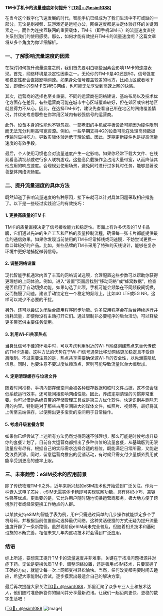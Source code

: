 **TM卡手机卡的流量速度如何提升？[[TG💪+ @esim1088](https://t.me/s/esim1088)]**

在当今这个数字化飞速发展的时代，智能手机已经成为了我们生活中不可或缺的一部分。无论是刷视频、玩游戏还是远程办公，网络速度都是决定体验好坏的关键因素之一。而作为连接互联网的重要载体，TM卡（即手机SIM卡）的流量速度直接关系到我们的使用感受。那么，如何才能有效提升TM卡的流量速度呢？这篇文章将从多个角度为你详细解析。

### **一、了解影响流量速度的因素**

在探讨如何提升流量速度之前，我们首先要明白哪些因素会影响TM卡的速度表现。首先，网络环境是决定性因素之一。无论你的TM卡是4G还是5G，信号强度和稳定性都会直接影响网速。如果身处信号覆盖较差的地方，比如山区或者地下室，即使你的SIM卡支持5G网络，也可能无法享受到高速上网的快感。

其次，运营商的选择也至关重要。不同的运营商在网络建设、基站布局以及技术优化方面存在差异。有些运营商可能在城市中心区域覆盖较好，但在郊区或农村地区就显得力不从心。因此，在选择TM卡时，建议先查看自己所在地区的网络覆盖情况，并优先考虑那些在你常用区域内有较强信号的运营商。

此外，设备本身的性能也不容忽视。一部老旧的手机或平板设备可能因为硬件限制而无法充分利用高带宽资源。例如，一些早期支持4G的设备可能在处理高频数据传输时显得吃力，导致实际体验远低于理论值。因此，定期更新硬件也是提高流量速度的有效手段。

最后，个人使用习惯也会对流量速度产生一定影响。如果你经常下载大文件、在线观看高清视频或进行多人联机游戏，这些高负载操作会占用大量带宽，从而降低其他应用的响应速度。合理规划使用场景，避免同时进行过多耗时任务，能够显著改善整体网络流畅度。

### **二、提升流量速度的具体方法**

既然知道了影响流量速度的各种原因，接下来就可以针对具体问题采取相应措施了。以下是一些经过实践验证的有效技巧：

#### **1. 更换高质量的TM卡**
TM卡的质量直接决定了信号接收能力和稳定性。市面上有许多优质的TM卡品牌，它们通过先进的生产工艺和严格的质量控制流程，确保每一张卡片都能提供最佳的通信效果。如果你发现当前使用的TM卡经常掉线或网速慢，不妨尝试更换一款口碑较好的产品。比如，某些品牌的TM卡采用了特殊的天线设计，能够在复杂环境中更好地捕捉微弱信号。

#### **2. 调整网络设置**
现代智能手机通常内置了丰富的网络调试选项，合理配置这些参数可以帮助你获得更理想的上网体验。例如，进入“设置”页面后找到“移动网络”或“蜂窝数据”，检查是否启用了自动切换功能。如果勾选了此项，手机可能会频繁在不同频段间切换，反而拖慢了网速。建议手动锁定在一个稳定的频段上，比如4G LTE或5G NR，这样可以减少不必要的干扰。

另外，还可以尝试关闭后台应用程序同步功能。许多应用程序会在后台持续运行并消耗流量，即便你没有主动打开它们。通过限制非必要程序的后台活动，可以释放更多带宽供主要任务使用。

#### **3. 利用Wi-Fi共享热点**
当身处信号不佳的环境中时，可以考虑利用附近的Wi-Fi网络创建热点来替代传统的TM卡连接。这种方法的优势在于Wi-Fi信号通常比移动网络更加稳定且不受距离限制。不过需要注意的是，热点共享需要确保源Wi-Fi的安全性，以免泄露隐私信息。同时，也要注意不要过度依赖热点，否则可能导致流量账单大幅增加。

#### **4. 定期清理缓存与垃圾文件**
随着时间推移，手机内部存储空间会被各种缓存数据和临时文件占据，这不仅会降低系统运行效率，还可能间接影响网络性能。因此，养成定期清理的习惯非常重要。你可以借助系统自带的存储管理工具或是第三方优化软件，快速识别并删除无用的内容。特别是对于那些占用空间较大的媒体文件，如照片、视频等，最好将其上传至云端保存，以便腾出更多宝贵的空间用于日常操作。

#### **5. 考虑升级套餐方案**
如果你已经尝试了上述所有方法仍然觉得网速不够理想，那么可能是时候考虑升级你的套餐计划了。目前各大运营商都推出了多种价位的流量套餐，从基础版到无限流量应有尽有。根据自己的实际需求选择合适的档位，既能满足日常所需，又能避免浪费资源。同时，留意运营商推出的促销活动，有时候只需支付少量额外费用就能享受到更高的速率上限。

### **三、未来趋势：eSIM技术的应用前景**

除了传统物理TM卡之外，近年来新兴起的eSIM技术也开始受到广泛关注。作为一种嵌入式电子芯片，eSIM无需实体卡槽即可实现联网功能，具有体积小巧、兼容性强等优点。更重要的是，它允许用户随时随地切换运营商服务，极大地方便了跨境旅行者或经常更换工作地点的人群。

以某款支持eSIM的智能手表为例，用户只需通过简单的几步操作就能绑定多个手机号码，并根据当前位置自动选择最优网络。这种灵活便捷的方式无疑为提升流量速度开辟了一条新路径。虽然现阶段eSIM尚未完全普及，但随着相关技术和基础设施的不断完善，相信未来几年内这项技术将会得到广泛应用。

### **结语**

综上所述，要想真正提升TM卡的流量速度并非难事，关键在于找准问题根源并对症下药。无论是更换优质TM卡、调整网络设置，还是善用eSIM技术，只要掌握了正确的方向，就能让每一次上网都变得轻松愉快。当然，任何改变都需要时间去适应，希望大家能耐心尝试，逐步摸索出最适合自己的解决方案。

最后再次提醒大家关注[TG💪+ @esim1088](https://t.me/s/esim1088)，那里汇聚了众多专业人士和技术达人，他们随时准备解答你的疑问并分享最新资讯。让我们一起迈向更快、更稳的数字生活吧！

[[TG💪+ @esim1088](https://t.me/s/esim1088) ![Image](https://i.postimg.cc/4NQfJmqS/Snipaste-2025-05-13-00-14-12.png)]